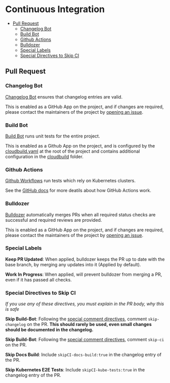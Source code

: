 # Continuous Integration
- [Pull Request](#pull-request)
    - [Changelog Bot](#changelog-bot)
    - [Build Bot](#build-bot)
    - [Github Actions](#github-actions)
    - [Bulldozer](#bulldozer)
    - [Special Labels](#special-labels)
    - [Special Directives to Skip CI](#special-directives-to-skip-ci)

## Pull Request

### Changelog Bot
[Changelog Bot](https://github.com/solo-io/changelog-bot) ensures that changelog entries are valid.

This is enabled as a GitHub App on the project, and if changes are required, please contact the maintainers of the project by [opening an issue](/devel/contributing/issues.md).

### Build Bot
[Build Bot](https://github.com/solo-io/build-bot) runs unit tests for the entire project. 

This is enabled as a Github App on the project, and is configured by the [cloudbuild.yaml](../cloudbuild.yaml) at the root of the project and contains additional configuration in the [cloudbuild](cloudbuild) folder.

### Github Actions
[Github Workflows](/.github/workflows) run tests which rely on Kubernetes clusters.

See the [GitHub docs](https://docs.github.com/en/actions/automating-builds-and-tests/about-continuous-integration#about-continuous-integration-using-github-actions) for more deatils about how GitHub Actions work.

### Bulldozer
[Bulldozer](https://github.com/solo-io/bulldozer) automatically merges PRs when all required status checks are successful and required reviews are provided.

This is enabled as a GitHub App on the project, and if changes are required, please contact the maintainers of the project by [opening an issue](/devel/contributing/issues.md).

### Special Labels
**Keep PR Updated**: When applied, bulldozer keeps the PR up to date with the base branch, by merging any updates into it (Applied by default).

**Work In Progress**: When applied, will prevent bulldozer from merging a PR, even if it has passed all checks.

### Special Directives to Skip CI
*If you use any of these directives, you must explain in the PR body, why this is safe*

**Skip Build-Bot**: Following the [special comment directives](https://github.com/solo-io/changelog-bot#issue-comment-directives), comment `skip-changelog` on the PR. **This should rarely be used, even small changes should be documented in the changelog.**

**Skip Build-Bot**: Following the [special comment directives](https://github.com/solo-io/build-bot#issue-comment-directives), comment `skip-ci` on the PR.

**Skip Docs Build**: Include `skipCI-docs-build:true` in the changelog entry of the PR.

**Skip Kubernetes E2E Tests**: Include `skipCI-kube-tests:true` in the changelog entry of the PR.
